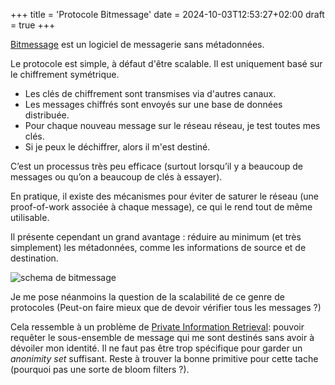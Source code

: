 +++
title = 'Protocole Bitmessage'
date = 2024-10-03T12:53:27+02:00
draft = true
+++

[Bitmessage](https://en.wikipedia.org/wiki/Bitmessage) est un logiciel de messagerie sans métadonnées.

Le protocole est simple, à défaut d'être scalable. Il est uniquement basé sur le chiffrement symétrique.
- Les clés de chiffrement sont transmises via d'autres canaux.
- Les messages chiffrés sont envoyés sur une base de données distribuée.
- Pour chaque nouveau message sur le réseau réseau, je test toutes mes clés.
- Si je peux le déchiffrer, alors il m'est destiné.

C’est un processus très peu efficace (surtout lorsqu’il y a beaucoup de messages ou qu’on a beaucoup de clés à essayer).

En pratique, il existe des mécanismes pour éviter de saturer le réseau (une proof-of-work associée à chaque message), ce qui le rend tout de même utilisable.

Il présente cependant un grand avantage : réduire au minimum (et très simplement) les métadonnées, comme les informations de source et de destination.

![schema de bitmessage](/bitmessage.jpg)

Je me pose néanmoins la question de la scalabilité de ce genre de protocoles (Peut-on faire mieux que de devoir vérifier tous les messages ?)

Cela ressemble à un problème de [Private Information Retrieval](https://en.wikipedia.org/wiki/Private_information_retrieval): pouvoir requêter le sous-ensemble de message qui me sont destinés sans avoir à dévoiler mon identité. Il ne faut pas être trop spécifique pour garder un _anonimity set_ suffisant. Reste à trouver la bonne primitive pour cette tache (pourquoi pas une sorte de bloom filters ?).
